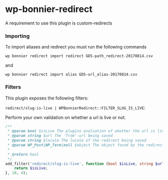 # wp-bonnier-redirect

A requirement to use this plugin is custom-redirects


### Importing

To import aliases and redirect you must run the following commands

`wp bonnier redirect import redirect GDS-path_redirect-20170814.csv`

and

`wp bonnier redirect import alias GDS-url_alias-20170814.csv`

### Filters
This plugin exposes the following filters:

`redirect/slug-is-live | WPBonnierRedirect::FILTER_SLUG_IS_LIVE`:

Perform your own validation on whether a url is live or not.

```php
/**
 * @param bool $isLive The plugins evaluation of whether the url is live or not
 * @param string $url The 'from'-url being saved
 * @param string $locale The locale of the redirect being saved
 * @param WP_Post|WP_Term|null $object The object found by the redirect plugin - null if $isLive == false
 *
 * @return bool
 */
add_filter('redirect/slug-is-live', function (bool $isLive, string $url, string $locale, $object) {
    return $isLive;
}, 10, 4);
```
